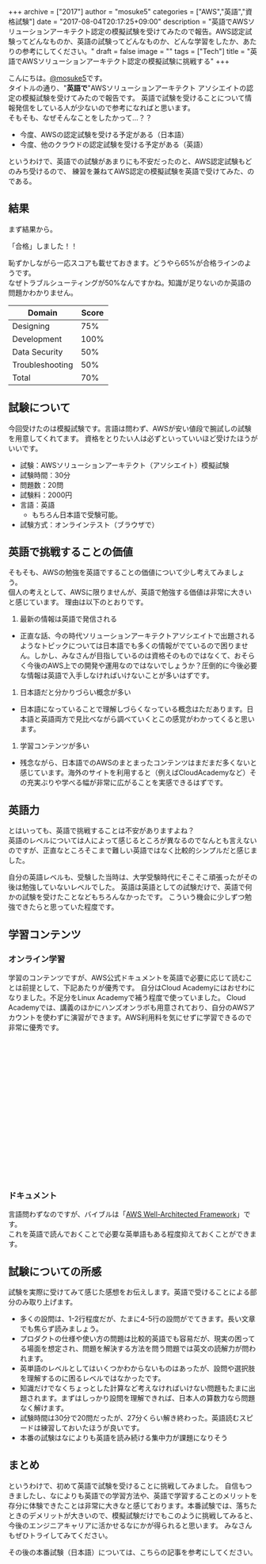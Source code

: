 +++
archive = ["2017"]
author = "mosuke5"
categories = ["AWS","英語","資格試験"]
date = "2017-08-04T20:17:25+09:00"
description = "英語でAWSソリューションアーキテクト認定の模擬試験を受けてみたので報告。AWS認定試験ってどんなものか、英語の試験ってどんなものか、どんな学習をしたか、あたりの参考にしてください。"
draft = false
image = ""
tags = ["Tech"]
title = "英語でAWSソリューションアーキテクト認定の模擬試験に挑戦する"
+++

こんにちは。[@mosuke5](https://twitter.com/mosuke5)です。  
タイトルの通り、"**英語で**"AWSソリューションアーキテクト アソシエイトの認定の模擬試験を受けてみたので報告です。
英語で試験を受けることについて情報発信をしている人が少ないので参考になればと思います。  
そもそも、なぜそんなことをしたかって…？？

- 今度、AWSの認定試験を受ける予定がある（日本語）
- 今度、他のクラウドの認定試験を受ける予定がある（英語）

というわけで、英語での試験があまりにも不安だったのと、AWS認定試験もどのみち受けるので、
練習を兼ねてAWS認定の模擬試験を英語で受けてみた、のである。

<!--more-->

## 結果
まず結果から。

「合格」しました！！

恥ずかしながら一応スコアも載せておきます。どうやら65%が合格ラインのようです。  
なぜトラブルシューティングが50%なんですかね。知識が足りないのか英語の問題かわかりません。

|Domain|Score|
|---|---|
|Designing|75%|
|Development|100%|
|Data Security|50%|
|Troubleshooting|50%|
|Total|70%|

## 試験について
今回受けたのは模擬試験です。言語は問わず、AWSが安い値段で腕試しの試験を用意してくれてます。
資格をとりたい人は必ずといっていいほど受けたほうがいいです。

- 試験：AWSソリューションアーキテクト（アソシエイト）模擬試験
- 試験時間：30分
- 問題数：20問
- 試験料：2000円
- 言語：英語
    - もちろん日本語で受験可能。
- 試験方式：オンラインテスト（ブラウザで）

## 英語で挑戦することの価値
そもそも、AWSの勉強を英語ですることの価値について少し考えてみましょう。  
個人の考えとして、AWSに限りませんが、英語で勉強する価値は非常に大きいと感じています。
理由は以下のとおりです。

1. 最新の情報は英語で発信される
  - 正直な話、今の時代ソリューションアーキテクトアソシエイトで出題されるようなトピックについては日本語でも多くの情報がでているので困りません。しかし、みなさんが目指しているのは資格そのものではなくて、おそらく今後のAWS上での開発や運用なのではないでしょうか？圧倒的に今後必要な情報は英語で入手しなければいけないことが多いはずです。
1. 日本語だと分かりづらい概念が多い
  - 日本語になっていることで理解しづらくなっている概念はただあります。日本語と英語両方で見比べながら調べていくとこの感覚がわかってくると思います。
1. 学習コンテンツが多い
  - 残念ながら、日本語でのAWSのまとまったコンテンツはまだまだ多くないと感じています。海外のサイトを利用すると（例えばCloudAcademyなど）その充実ぶりや学べる幅が非常に広がることを実感できるはずです。

## 英語力
とはいっても、英語で挑戦することは不安がありますよね？  
英語のレベルについては人によって感じるところが異なるのでなんとも言えないのですが、正直なところそこまで難しい英語ではなく比較的シンプルだと感じました。

自分の英語レベルも、受験した当時は、大学受験時代にそこそこ頑張ったがその後は勉強していないレベルでした。
英語は英語としての試験だけで、英語で何かの試験を受けたことなどもちろんなかったです。
こういう機会に少しずつ勉強できたらと思っていた程度です。

## 学習コンテンツ
### オンライン学習
学習のコンテンツですが、AWS公式ドキュメントを英語で必要に応じて読むことは前提として、下記あたりが優秀です。
自分はCloud Academyにはおせわになりました。不足分をLinux Academyで補う程度で使っていました。
Cloud Academyでは、講義のほかにハンズオンラボも用意されており、自分のAWSアカウントを使わずに演習ができます。AWS利用料を気にせずに学習できるので非常に優秀です。

<div class="iframely-embed"><div class="iframely-responsive" style="height: 140px; padding-bottom: 0;"><a href="https://cloudacademy.com/learning-paths/cloud-academy-solutions-architect-associate-certification-v152-184/" data-iframely-url="//cdn.iframe.ly/ToOh56P?iframe=card-small"></a></div></div><script async src="//cdn.iframe.ly/embed.js" charset="utf-8"></script>

<div class="iframely-embed"><div class="iframely-responsive" style="height: 140px; padding-bottom: 0;"><a href="https://linuxacademy.com/course/aws-certified-solutions-architect-2019-associate-level/" data-iframely-url="//cdn.iframe.ly/6YFFMgU?iframe=card-small"></a></div></div><script async src="//cdn.iframe.ly/embed.js" charset="utf-8"></script>

### ドキュメント
言語問わずなのですが、バイブルは「<a href="https://d1.awsstatic.com/whitepapers/architecture/AWS_Well-Architected_Framework.pdf" target="_blank">AWS Well-Architected Framework</a>」です。  
これを英語で読んでおくことで必要な英単語もある程度抑えておくことができます。

## 試験についての所感
試験を実際に受けてみて感じた感想をお伝えします。英語で受けることによる部分のみ取り上げます。

- 多くの設問は、1-2行程度だが、たまに4-5行の設問がでてきます。長い文章でも焦らず読みましょう。
- プロダクトの仕様や使い方の問題は比較的英語でも容易だが、現実の困ってる場面を想定され、問題を解決する方法を問う問題では英文の読解力が問われます。
- 英単語のレベルとしてはいくつかわからないものはあったが、設問や選択肢を理解するのに困るレベルではなかったです。
- 知識だけでなくちょっとした計算など考えなければいけない問題もたまに出題されます。まずはしっかり設問を理解できれば、日本人の算数力なら問題なく解けます。
- 試験時間は30分で20問だったが、27分くらい解き終わった。英語読むスピードは練習しておいたほうが良いです。
- 本番の試験はなによりも英語を読み続ける集中力が課題になりそう

## まとめ
というわけで、初めて英語で試験を受けることに挑戦してみました。
自信もつきましたし、なによりも英語での学習方法や、英語で学習することのメリットを存分に体験できたことは非常に大きなと感じております。本番試験では、落ちたときのデメリットが大きいので、模擬試験だけでもこのように挑戦してみると、今後のエンジニアキャリアに活かせるなにかが得られると思います。
みなさんもぜひトライしてみてください。

その後の本番試験（日本語）については、こちらの記事を参考にしてください。

<div class="iframely-embed"><div class="iframely-responsive" style="height: 140px; padding-bottom: 0;"><a href="https://blog.mosuke.tech/entry/2017/09/18/aws_solution_architect/" data-iframely-url="//cdn.iframe.ly/2FnkDgV"></a></div></div><script async src="//cdn.iframe.ly/embed.js" charset="utf-8"></script>
